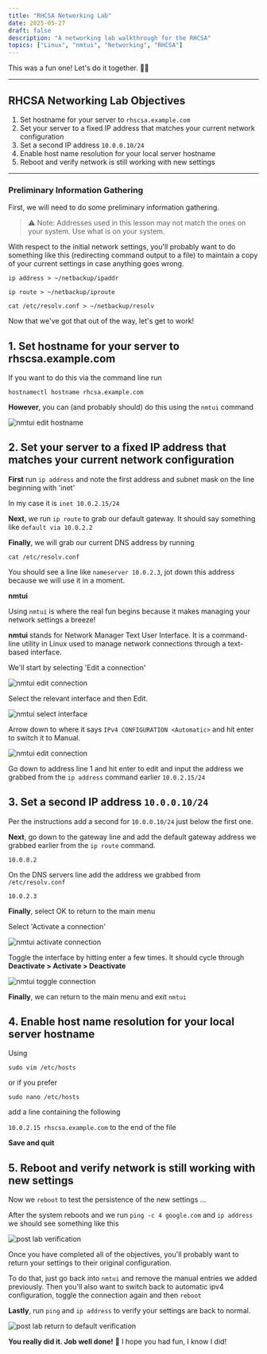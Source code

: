 ```yaml
---
title: "RHCSA Networking Lab"
date: 2025-05-27
draft: false
description: "A networking lab walkthrough for the RHCSA"
topics: ["Linux", "nmtui", "Networking", "RHCSA"]
---
```

 This was a fun one! Let's do it together. 👍🏻


---
## RHCSA Networking Lab Objectives
1) Set hostname for your server to `rhscsa.example.com`
2) Set your server to a fixed IP address that matches your current network configuration
3) Set a second IP address `10.0.0.10/24`
4) Enable host name resolution for your local server hostname
5) Reboot and verify network is still working with new settings

---

### Preliminary Information Gathering
First, we will need to do some preliminary information gathering. 

>⚠ Note: Addresses used in this lesson may not match the ones on your system. Use what is on your system.

With respect to the initial network settings, you'll probably want to do something like this (redirecting command output to a file) to maintain a copy of your current settings in case anything goes wrong.

`ip address > ~/netbackup/ipaddr`


`ip route > ~/netbackup/iproute`


`cat /etc/resolv.conf > ~/netbackup/resolv`

Now that we've got that out of the way, let's get to work!


## 1. Set hostname for your server to rhscsa.example.com

If you want to do this via the command line run 

`hostnamectl hostname rhcsa.example.com `

**However**, you can (and probably should) do this using the `nmtui` command

![nmtui edit hostname](netlab-nmtui-edit-hostname.png)
## 2. Set your server to a fixed IP address that matches your current network configuration



**First** run `ip address` and note the first address and subnet mask on the line beginning with 'inet'

In my case it is `inet 10.0.2.15/24` 

**Next**, we run `ip route` to grab our default gateway. It should say something like 
`default via 10.0.2.2`

**Finally**, we will grab our current DNS address by running 

`cat /etc/resolv.conf`

You should see a line like `nameserver 10.0.2.3`, jot down this address because we will use it in a moment. 

**nmtui**

Using `nmtui` is where the real fun begins because it makes managing your network settings a breeze!

**nmtui** stands for Network Manager Text User Interface. It is a command-line utility in Linux used to manage network connections through a text-based interface.

We'll start by selecting 'Edit a connection'

![nmtui edit connection](netlab-nmtui-edit-connection.png)


Select the relevant interface and then Edit.

![nmtui select interface](netlab-nmtui-select-interface.png)

Arrow down to where it says `IPv4 CONFIGURATION <Automatic>` and hit enter to switch it to Manual.

![nmtui edit connection](netlab-nmtui-edit-connection-config.png)

Go down to address line 1 and hit enter to edit and input the address we grabbed from the `ip address` command earlier `10.0.2.15/24`

## 3. Set a second IP address `10.0.0.10/24`

Per the instructions add a second for `10.0.0.10/24` just below the first one.

**Next**, go down to the gateway line and add the default gateway address we grabbed earlier from the `ip route` command. 

`10.0.0.2`

On the DNS servers line add the address we grabbed from `/etc/resolv.conf`

`10.0.2.3`

**Finally**, select OK to return to the main menu


Select 'Activate a connection' 

![nmtui activate connection](netlab-nmtui-activate-connection.png)

Toggle the interface by hitting enter a few times. It should cycle through **Deactivate > Activate > Deactivate**


![nmtui toggle connection](netlab-nmtui-toggle-connection.png)

**Finally**, we can return to the main menu and exit `nmtui`


## 4. Enable host name resolution for your local server hostname

Using 

`sudo vim /etc/hosts` 

or if you prefer 

`sudo nano /etc/hosts`

add a line containing the following  

`10.0.2.15 rhscsa.example.com` to the end of the file 

**Save and quit**

## 5. Reboot and verify network is still working with new settings

Now we `reboot` to test the persistence of the new settings ...

After the system reboots and we run `ping -c 4 google.com` and `ip address` we should see something like this


![post lab verification](netlab-post-lab-verification.png)


Once you have completed all of the objectives, you'll probably want to return your settings to their original configuration. 

To do that, just go back into `nmtui` and remove the manual entries we added previously. Then you'll also want to switch back to automatic ipv4 configuration, toggle the connection again and then `reboot` 

**Lastly**, run `ping` and `ip address` to verify your settings are back to normal. 

![post lab return to default verification](netlab-return-to-default-verification.png)

**You really did it. Job well done!**  🥳 I hope you had fun, I know I did! 